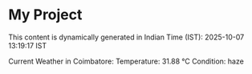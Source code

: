 # My Project

This content is dynamically generated in Indian Time (IST): 2025-10-07 13:19:17 IST


Current Weather in Coimbatore:
Temperature: 31.88 °C
Condition: haze
